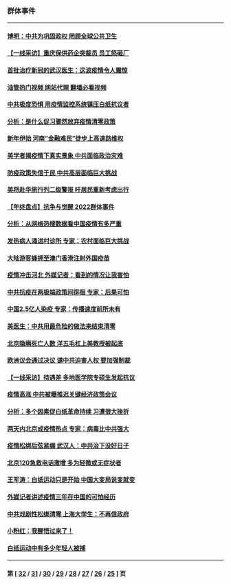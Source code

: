 ### 群体事件
---
#### [博明：中共为巩固政权 罔顾全球公共卫生](../../pages/ncid279/n13901752.md?01090845) 
#### [【一线采访】重庆保供药企突裁员 员工怒砸厂](../../pages/ncid279/n13901673.md?01090845) 
#### [首批治疗新冠的武汉医生：这波疫情令人震惊](../../pages/ncid279/n13900313.md?01090845) 
#### [油管热门视频 网站代理 翻墙必看视频](http://138.2.39.72:81/youtube.html?epic-marker?01090845)
#### [中共极度恐惧 用疫情监控系统镇压白纸抗议者](../../pages/ncid279/n13900225.md?01090845) 
#### [分析：是什么促习骤然放弃疫情清零政策](../../pages/ncid279/n13899652.md?01090845) 
#### [新年伊始 河南“金融难民”徒步上高速路维权](../../pages/ncid279/n13897842.md?01090845) 
#### [美学者揭疫情下真实景象 中共面临政治灾难](../../pages/ncid279/n13896569.md?01090845) 
#### [防疫政策失信于民 中共高层面临巨大挑战](../../pages/ncid279/n13894627.md?01090845) 
#### [美将赴华旅行列二级警报 吁居民重新考虑出行](../../pages/ncid279/n13894518.md?01090845) 
#### [【年终盘点】抗争与觉醒 2022群体事件](../../pages/ncid279/n13888314.md?01090845) 
#### [分析：从网络热搜数据看中国疫情有多严重](../../pages/ncid279/n13893186.md?01090845) 
#### [发热病人涌进村诊所 专家：农村面临巨大挑战](../../pages/ncid279/n13892271.md?01090845) 
#### [大陆游客蜂拥至澳门香港注射外国疫苗](../../pages/ncid279/n13892276.md?01090845) 
#### [疫情冲击河北 外媒记者：看到的情况让我害怕](../../pages/ncid279/n13891260.md?01090845) 
#### [中共抗疫在两极端政策间徘徊 专家：后果可怕](../../pages/ncid279/n13891235.md?01090845) 
#### [中国2.5亿人染疫 专家：传播速度前所未有](../../pages/ncid279/n13890708.md?01090845) 
#### [美医生：中共用最危险的做法来结束清零](../../pages/ncid279/n13889983.md?01090845) 
#### [北京隐瞒死亡人数 洋五毛杠上美教授被起底](../../pages/ncid279/n13886904.md?01090845) 
#### [欧洲议会通过决议 谴中共迫害人权 要加强制裁](../../pages/ncid279/n13885670.md?01090845) 
#### [【一线采访】待遇差 多地医学院专硕生发起抗议](../../pages/ncid279/n13883914.md?01090845) 
#### [疫情高涨 中共被曝推迟关键经济政策会议](../../pages/ncid279/n13884170.md?01090845) 
#### [分析：多个因素促白纸革命持续 习遭很大挫折](../../pages/ncid279/n13872455.md?01090845) 
#### [两天内北京成疫情热点 专家：病毒比中共强大](../../pages/ncid279/n13883440.md?01090845) 
#### [疫情松绑后弦紧绷 武汉人：中共治下没好日子](../../pages/ncid279/n13882348.md?01090845) 
#### [北京120急救电话激增 多为轻微或无症状者](../../pages/ncid279/n13882340.md?01090845) 
#### [王军涛：白纸运动只是开始 中国大变局说变就变](../../pages/ncid279/n13882183.md?01090845) 
#### [外媒记者讲述疫情三年在中国的可怕经历](../../pages/ncid279/n13881853.md?01090845) 
#### [中共戏剧性松绑清零 上海大学生：不再信政府](../../pages/ncid279/n13880836.md?01090845) 
#### [小粉红：我醒悟过来了！](../../pages/ncid279/n13881756.md?01090845) 
#### [白纸运动中有多少年轻人被捕](../../pages/ncid279/n13881065.md?01090845) 

---
#### 第 [ [32](./32.md?01090845) / [31](./31.md?01090845) / [30](./30.md?01090845) / [29](./29.md?01090845) / [28](./28.md?01090845) / [27](./27.md?01090845) / [26](./26.md?01090845) / [25](./25.md?01090845) ] 页
